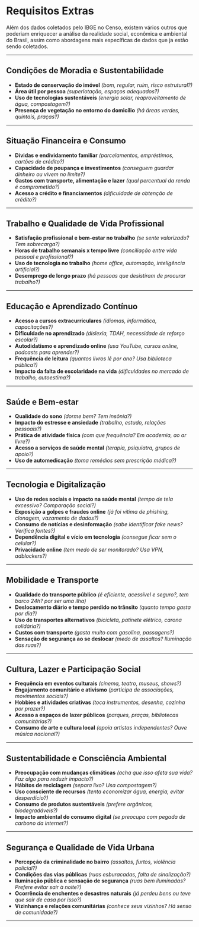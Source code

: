 # Requisitos Extras

Além dos dados coletados pelo IBGE no Censo, existem vários outros que poderiam enriquecer a análise da realidade social, econômica e ambiental do Brasil, assim como abordagens mais específicas de dados que ja estão sendo coletados.

---

## Condições de Moradia e Sustentabilidade
- **Estado de conservação do imóvel** *(bom, regular, ruim, risco estrutural?)*  
- **Área útil por pessoa** *(superlotação, espaços adequados?)*  
- **Uso de tecnologias sustentáveis** *(energia solar, reaproveitamento de água, compostagem?)*    
- **Presença de vegetação no entorno do domicílio** *(há áreas verdes, quintais, praças?)*  

---

## Situação Financeira e Consumo
- **Dívidas e endividamento familiar** *(parcelamentos, empréstimos, cartões de crédito?)*  
- **Capacidade de poupança e investimentos** *(conseguem guardar dinheiro ou vivem no limite?)*  
- **Gastos com transporte, alimentação e lazer** *(qual percentual da renda é comprometido?)*  
- **Acesso a crédito e financiamentos** *(dificuldade de obtenção de crédito?)*   

---

## Trabalho e Qualidade de Vida Profissional
- **Satisfação profissional e bem-estar no trabalho** *(se sente valorizado? Tem sobrecarga?)*  
- **Horas de trabalho semanais x tempo livre** *(conciliação entre vida pessoal e profissional?)*   
- **Uso de tecnologia no trabalho** *(home office, automação, inteligência artificial?)*  
- **Desemprego de longo prazo** *(há pessoas que desistiram de procurar trabalho?)*  

---

## Educação e Aprendizado Contínuo
- **Acesso a cursos extracurriculares** *(idiomas, informática, capacitações?)*  
- **Dificuldade no aprendizado** *(dislexia, TDAH, necessidade de reforço escolar?)*  
- **Autodidatismo e aprendizado online** *(usa YouTube, cursos online, podcasts para aprender?)*  
- **Frequência de leitura** *(quantos livros lê por ano? Usa biblioteca pública?)*  
- **Impacto da falta de escolaridade na vida** *(dificuldades no mercado de trabalho, autoestima?)*  

---

## Saúde e Bem-estar
- **Qualidade do sono** *(dorme bem? Tem insônia?)*  
- **Impacto do estresse e ansiedade** *(trabalho, estudo, relações pessoais?)*  
- **Prática de atividade física** *(com que frequência? Em academia, ao ar livre?)*  
- **Acesso a serviços de saúde mental** *(terapia, psiquiatra, grupos de apoio?)*  
- **Uso de automedicação** *(toma remédios sem prescrição médica?)*  

---

## Tecnologia e Digitalização
- **Uso de redes sociais e impacto na saúde mental** *(tempo de tela excessivo? Comparação social?)*  
- **Exposição a golpes e fraudes online** *(já foi vítima de phishing, clonagem, vazamento de dados?)*  
- **Consumo de notícias e desinformação** *(sabe identificar fake news? Verifica fontes?)*  
- **Dependência digital e vício em tecnologia** *(consegue ficar sem o celular?)*  
- **Privacidade online** *(tem medo de ser monitorado? Usa VPN, adblockers?)*  

---

## Mobilidade e Transporte
- **Qualidade do transporte público** *(é eficiente, acessível e seguro?, tem barco 24h? por ser uma ilha)*  
- **Deslocamento diário e tempo perdido no trânsito** *(quanto tempo gasta por dia?)*  
- **Uso de transportes alternativos** *(bicicleta, patinete elétrico, carona solidária?)*  
- **Custos com transporte** *(gasta muito com gasolina, passagens?)*  
- **Sensação de segurança ao se deslocar** *(medo de assaltos? Iluminação das ruas?)*  

---

## Cultura, Lazer e Participação Social
- **Frequência em eventos culturais** *(cinema, teatro, museus, shows?)*  
- **Engajamento comunitário e ativismo** *(participa de associações, movimentos sociais?)*  
- **Hobbies e atividades criativas** *(toca instrumentos, desenha, cozinha por prazer?)*  
- **Acesso a espaços de lazer públicos** *(parques, praças, bibliotecas comunitárias?)*  
- **Consumo de arte e cultura local** *(apoia artistas independentes? Ouve música nacional?)*  

---

## Sustentabilidade e Consciência Ambiental
- **Preocupação com mudanças climáticas** *(acha que isso afeta sua vida? Faz algo para reduzir impacto?)*  
- **Hábitos de reciclagem** *(separa lixo? Usa compostagem?)*  
- **Uso consciente de recursos** *(tenta economizar água, energia, evitar desperdício?)*  
- **Consumo de produtos sustentáveis** *(prefere orgânicos, biodegradáveis?)*  
- **Impacto ambiental do consumo digital** *(se preocupa com pegada de carbono da internet?)*  

---

## Segurança e Qualidade de Vida Urbana
- **Percepção da criminalidade no bairro** *(assaltos, furtos, violência policial?)*  
- **Condições das vias públicas** *(ruas esburacadas, falta de sinalização?)*  
- **Iluminação pública e sensação de segurança** *(ruas bem iluminadas? Prefere evitar sair à noite?)*  
- **Ocorrência de enchentes e desastres naturais** *(já perdeu bens ou teve que sair de casa por isso?)*  
- **Vizinhança e relações comunitárias** *(conhece seus vizinhos? Há senso de comunidade?)*  

---
